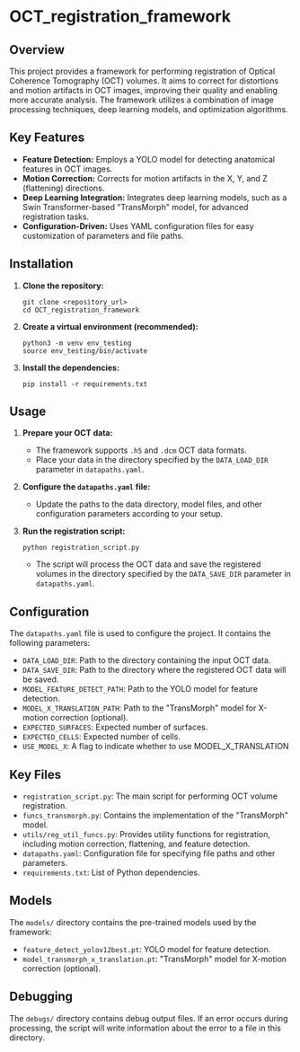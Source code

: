 # OCT_registration_framework

## Overview

This project provides a framework for performing registration of Optical Coherence Tomography (OCT) volumes. It aims to correct for distortions and motion artifacts in OCT images, improving their quality and enabling more accurate analysis. The framework utilizes a combination of image processing techniques, deep learning models, and optimization algorithms.

## Key Features

*   **Feature Detection:** Employs a YOLO model for detecting anatomical features in OCT images.
*   **Motion Correction:** Corrects for motion artifacts in the X, Y, and Z (flattening) directions.
*   **Deep Learning Integration:** Integrates deep learning models, such as a Swin Transformer-based "TransMorph" model, for advanced registration tasks.
*   **Configuration-Driven:** Uses YAML configuration files for easy customization of parameters and file paths.

## Installation

1.  **Clone the repository:**

    ```shell
    git clone <repository_url>
    cd OCT_registration_framework
    ```

2.  **Create a virtual environment (recommended):**

    ```shell
    python3 -m venv env_testing
    source env_testing/bin/activate
    ```

3.  **Install the dependencies:**

    ```shell
    pip install -r requirements.txt
    ```

## Usage

1.  **Prepare your OCT data:**
    *   The framework supports `.h5` and `.dcm` OCT data formats.
    *   Place your data in the directory specified by the `DATA_LOAD_DIR` parameter in `datapaths.yaml`.

2.  **Configure the `datapaths.yaml` file:**
    *   Update the paths to the data directory, model files, and other configuration parameters according to your setup.

3.  **Run the registration script:**

    ```shell
    python registration_script.py
    ```

    *   The script will process the OCT data and save the registered volumes in the directory specified by the `DATA_SAVE_DIR` parameter in `datapaths.yaml`.

## Configuration

The `datapaths.yaml` file is used to configure the project. It contains the following parameters:

*   `DATA_LOAD_DIR`: Path to the directory containing the input OCT data.
*   `DATA_SAVE_DIR`: Path to the directory where the registered OCT data will be saved.
*   `MODEL_FEATURE_DETECT_PATH`: Path to the YOLO model for feature detection.
*   `MODEL_X_TRANSLATION_PATH`: Path to the "TransMorph" model for X-motion correction (optional).
*    `EXPECTED_SURFACES`: Expected number of surfaces.
*    `EXPECTED_CELLS`: Expected number of cells.
*   `USE_MODEL_X`: A flag to indicate whether to use MODEL_X_TRANSLATION

## Key Files

*   `registration_script.py`: The main script for performing OCT volume registration.
*   `funcs_transmorph.py`: Contains the implementation of the "TransMorph" model.
*   `utils/reg_util_funcs.py`: Provides utility functions for registration, including motion correction, flattening, and feature detection.
*   `datapaths.yaml`: Configuration file for specifying file paths and other parameters.
*   `requirements.txt`: List of Python dependencies.

## Models

The `models/` directory contains the pre-trained models used by the framework:

*   `feature_detect_yolov12best.pt`: YOLO model for feature detection.
*   `model_transmorph_x_translation.pt`: "TransMorph" model for X-motion correction (optional).

## Debugging

The `debugs/` directory contains debug output files. If an error occurs during processing, the script will write information about the error to a file in this directory.
